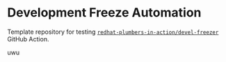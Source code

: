 # Development Freeze Automation

Template repository for testing [`redhat-plumbers-in-action/devel-freezer`](https://github.com/redhat-plumbers-in-action/devel-freezer) GitHub Action.

uwu
